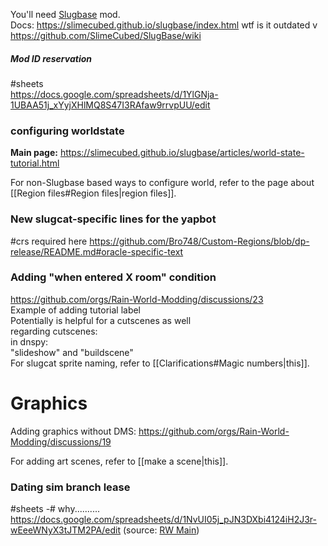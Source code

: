 You'll need [Slugbase](https://steamcommunity.com/sharedfiles/filedetails/?id=2933196558) mod.  
Docs: https://slimecubed.github.io/slugbase/index.html
wtf is it outdated v
https://github.com/SlimeCubed/SlugBase/wiki

##### Mod ID reservation
#sheets  
https://docs.google.com/spreadsheets/d/1YlGNja-1UBAA51j_xYyjXHlMQ8S47I3RAfaw9rrvpUU/edit
### configuring worldstate
**Main page:**
https://slimecubed.github.io/slugbase/articles/world-state-tutorial.html

For non-Slugbase based ways to configure world, refer to the page about [[Region files#Region files|region files]]. 

### New slugcat-specific lines for the yapbot
#crs required
here
https://github.com/Bro748/Custom-Regions/blob/dp-release/README.md#oracle-specific-text

### Adding "when entered X room" condition  
https://github.com/orgs/Rain-World-Modding/discussions/23  
Example of adding tutorial label  
Potentially is helpful for a cutscenes as well  
regarding cutscenes:  
in dnspy:   
"slideshow" and "buildscene"  
For slugcat sprite naming, refer to [[Clarifications#Magic numbers|this]].  

# Graphics  
Adding graphics without DMS: https://github.com/orgs/Rain-World-Modding/discussions/19

For adding art scenes, refer to [[make a scene|this]].

### Dating sim branch lease
#sheets
-# why..........  
https://docs.google.com/spreadsheets/d/1NvUI05j_pJN3DXbi4124iH2J3r-wEeeWNyX3tJTM2PA/edit
(source: [RW Main](https://discord.com/channels/291184728944410624/838185248981385256/1192167586796941312))